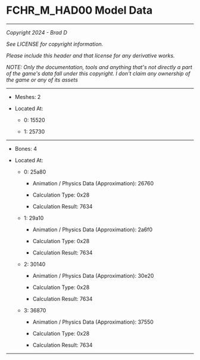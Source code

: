 # FCHR_M_HAD00 Model Data

---

*Copyright 2024 - Brad D*

*See LICENSE for copyright information.*

*Please include this header and that license for any derivative works.*

*NOTE: Only the documentation, tools and anything that's not directly a part of the game's data fall under this copyright. I don't claim any ownership of the game or any of its assets*

---

* Meshes: 2

* Located At:

  * 0: 15520

  * 1: 25730

---

* Bones: 4

* Located At:

  * 0: 25a80

    * Animation / Physics Data (Approximation): 26760

    * Calculation Type: 0x28

    * Calculation Result: 7634

  * 1: 29a10

    * Animation / Physics Data (Approximation): 2a6f0

    * Calculation Type: 0x28

    * Calculation Result: 7634

  * 2: 30140

    * Animation / Physics Data (Approximation): 30e20

    * Calculation Type: 0x28

    * Calculation Result: 7634

  * 3: 36870

    * Animation / Physics Data (Approximation): 37550

    * Calculation Type: 0x28

    * Calculation Result: 7634

---

